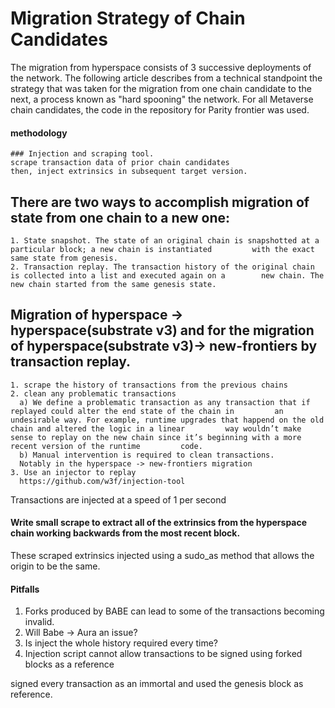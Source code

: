 # Migration Strategy of Chain Candidates

The migration from hyperspace consists of 3 successive deployments of the network.
The following article describes from a technical standpoint 
the strategy that was taken for the migration from one chain candidate to the next, 
a process known as "hard spooning" the network. 
For all Metaverse chain candidates, the code in the repository for Parity frontier was used. 



#### methodology
    ### Injection and scraping tool.
    scrape transaction data of prior chain candidates  
    then, inject extrinsics in subsequent target version.


## There are two ways to accomplish migration of state from one chain to a new one:

    1. State snapshot. The state of an original chain is snapshotted at a particular block; a new chain is instantiated         with the exact same state from genesis.
    2. Transaction replay. The transaction history of the original chain is collected into a list and executed again on a        new chain. The new chain started from the same genesis state.

## Migration of hyperspace -> hyperspace(substrate v3) and for the migration of  hyperspace(substrate v3)-> new-frontiers by transaction replay. 
    1. scrape the history of transactions from the previous chains
    2. clean any problematic transactions
      a) We define a problematic transaction as any transaction that if replayed could alter the end state of the chain in         an undesirable way. For example, runtime upgrades that happend on the old chain and altered the logic in a linear         way wouldn’t make sense to replay on the new chain since it’s beginning with a more recent version of the runtime         code.
      b) Manual intervention is required to clean transactions. 
      Notably in the hyperspace -> new-frontiers migration 
    3. Use an injector to replay
      https://github.com/w3f/injection-tool

Transactions are injected at a speed of 1 per second 

#### Write small scrape to extract all of the extrinsics from the hyperspace chain working backwards from the most recent block. 
These scraped extrinsics injected using a sudo_as method that allows the origin to be the same.

#### Pitfalls
  1. Forks produced by BABE can lead to some of the transactions becoming invalid. 
  2. Will Babe -> Aura an issue?
  3. Is inject the whole history required every time? 
  4. Injection script cannot allow transactions to be signed using forked blocks as a reference 
  
  signed every transaction as an immortal and used the genesis block as reference.
